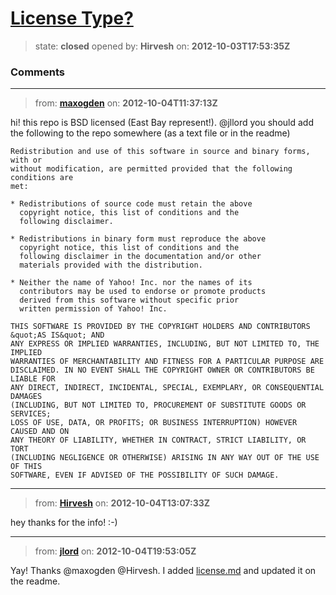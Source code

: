 # [License Type?](https://github.com/jlord/sheetsee.js/issues/1)

> state: **closed** opened by: **Hirvesh** on: **2012-10-03T17:53:35Z**



### Comments


---
> from: [**maxogden**](https://github.com/jlord/sheetsee.js/issues/1#issuecomment-9138470) on: **2012-10-04T11:37:13Z**

hi! this repo is BSD licensed (East Bay represent!). @jllord you should add the following to the repo somewhere (as a text file or in the readme)

    Redistribution and use of this software in source and binary forms, with or
    without modification, are permitted provided that the following conditions are
    met:

    * Redistributions of source code must retain the above
      copyright notice, this list of conditions and the
      following disclaimer.

    * Redistributions in binary form must reproduce the above
      copyright notice, this list of conditions and the
      following disclaimer in the documentation and/or other
      materials provided with the distribution.

    * Neither the name of Yahoo! Inc. nor the names of its
      contributors may be used to endorse or promote products
      derived from this software without specific prior
      written permission of Yahoo! Inc.

    THIS SOFTWARE IS PROVIDED BY THE COPYRIGHT HOLDERS AND CONTRIBUTORS &quot;AS IS&quot; AND
    ANY EXPRESS OR IMPLIED WARRANTIES, INCLUDING, BUT NOT LIMITED TO, THE IMPLIED
    WARRANTIES OF MERCHANTABILITY AND FITNESS FOR A PARTICULAR PURPOSE ARE
    DISCLAIMED. IN NO EVENT SHALL THE COPYRIGHT OWNER OR CONTRIBUTORS BE LIABLE FOR
    ANY DIRECT, INDIRECT, INCIDENTAL, SPECIAL, EXEMPLARY, OR CONSEQUENTIAL DAMAGES
    (INCLUDING, BUT NOT LIMITED TO, PROCUREMENT OF SUBSTITUTE GOODS OR SERVICES;
    LOSS OF USE, DATA, OR PROFITS; OR BUSINESS INTERRUPTION) HOWEVER CAUSED AND ON
    ANY THEORY OF LIABILITY, WHETHER IN CONTRACT, STRICT LIABILITY, OR TORT
    (INCLUDING NEGLIGENCE OR OTHERWISE) ARISING IN ANY WAY OUT OF THE USE OF THIS
    SOFTWARE, EVEN IF ADVISED OF THE POSSIBILITY OF SUCH DAMAGE.


---
> from: [**Hirvesh**](https://github.com/jlord/sheetsee.js/issues/1#issuecomment-9140502) on: **2012-10-04T13:07:33Z**

hey thanks for the info! :-)

---
> from: [**jlord**](https://github.com/jlord/sheetsee.js/issues/1#issuecomment-9154736) on: **2012-10-04T19:53:05Z**

Yay! Thanks @maxogden @Hirvesh. I added [license.md](https://github.com/jllord/sheetsee.js/blob/master/license.md) and updated it on the readme. 

